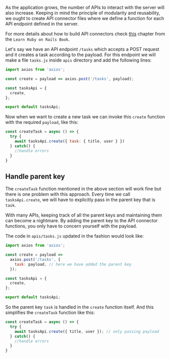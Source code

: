 As the application grows, the number of APIs to interact with the server will also increase. Keeping in mind the principle of modularity and reusability, we ought to create API connector files where we define a function for each API endpoint defined in the server.

For more details about how to build API connectors check [this](/learn-rubyonrails/building-and-organizing-apis#organizing-apis) chapter from the `Learn Ruby on Rails Book`.

Let's say we have an API endpoint `/tasks` which accepts a POST request and it creates a task according to the payload. For this endpoint we will make a file `tasks.js` inside `apis` directory and add the following lines:

```jsx
import axios from 'axios';

const create = payload => axios.post('/tasks', payload);

const tasksApi = {
  create,
};

export default tasksApi;
```

Now when we want to create a new task we can invoke this `create` function with the required `payload`, like this:

```jsx
const createTask = async () => {
  try {
    await tasksApi.create({ task: { title, user } })
  } catch() {
    //handle errors
  }
}
```

## Handle parent key

The `createTask` function mentioned in the above section will work fine but there is one problem with this approach. Every time we call `tasksApi.create`, we will have to explicitly pass in the parent key that is `task`.

With many APIs, keeping track of all the parent keys and maintaining them can become a nightmare. By adding the parent key to the API connector functions, you only have to concern yourself with the payload.

The code in `apis/tasks.js` updated in the fashion would look like:

```jsx
import axios from 'axios';

const create = payload =>
  axios.post('/tasks', {
    task: payload, // here we have added the parent key
  });

const tasksApi = {
  create,
};

export default tasksApi;
```

So the parent key `task` is handled in the `create` function itself. And this simplifies the `createTask` function like this:

```jsx
const createTask = async () => {
  try {
    await tasksApi.create({ title, user }); // only passing payload
  } catch() {
    //handle errors
  }
}
```
